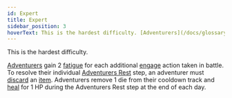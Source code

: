 ```yaml
---
id: Expert
title: Expert
sidebar_position: 3
hoverText: This is the hardest difficulty. [Adventurers](/docs/glossary/adventurer) gain 2 [fatigue](/docs/glossary/fatigue) for each additional [engage](/docs/battles/adventurer-turn/engage) action taken in battle. To resolve their individual [Adventurers Rest](/docs/day/end-of-day-phase) step, an adventurer must [discard](/docs/glossary/discard) an [item](/docs/adventurer/items/). Adventurers remove 1 die from their cooldown track and [heal](/docs/glossary/healing) for 1 HP during the Adventurers Rest step at the end of each day.
---
```


This is the hardest difficulty.

[Adventurers](/docs/glossary/adventurer) gain 2 [fatigue](/docs/glossary/fatigue) for each additional [engage](/docs/battles/adventurer-turn/engage) action taken in battle. To resolve their individual [Adventurers Rest](/docs/day/end-of-day-phase) step, an adventurer must [discard](/docs/glossary/discard) an [item](/docs/adventurer/items/). Adventurers remove 1 die from their cooldown track and [heal](/docs/glossary/healing) for 1 HP during the Adventurers Rest step at the end of each day.
